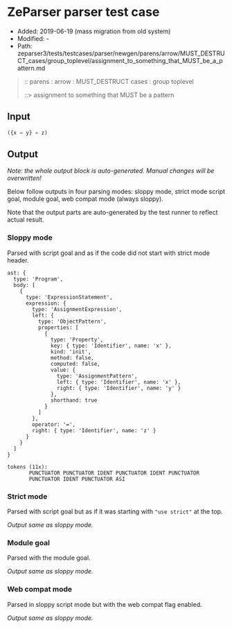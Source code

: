 # ZeParser parser test case

- Added: 2019-06-19 (mass migration from old system)
- Modified: -
- Path: zeparser3/tests/testcases/parser/newgen/parens/arrow/MUST_DESTRUCT_cases/group_toplevel/assignment_to_something_that_MUST_be_a_pattern.md

> :: parens : arrow : MUST_DESTRUCT cases : group toplevel
>
> ::> assignment to something that MUST be a pattern

## Input

`````js
({x = y} = z)
`````

## Output

_Note: the whole output block is auto-generated. Manual changes will be overwritten!_

Below follow outputs in four parsing modes: sloppy mode, strict mode script goal, module goal, web compat mode (always sloppy).

Note that the output parts are auto-generated by the test runner to reflect actual result.

### Sloppy mode

Parsed with script goal and as if the code did not start with strict mode header.

`````
ast: {
  type: 'Program',
  body: [
    {
      type: 'ExpressionStatement',
      expression: {
        type: 'AssignmentExpression',
        left: {
          type: 'ObjectPattern',
          properties: [
            {
              type: 'Property',
              key: { type: 'Identifier', name: 'x' },
              kind: 'init',
              method: false,
              computed: false,
              value: {
                type: 'AssignmentPattern',
                left: { type: 'Identifier', name: 'x' },
                right: { type: 'Identifier', name: 'y' }
              },
              shorthand: true
            }
          ]
        },
        operator: '=',
        right: { type: 'Identifier', name: 'z' }
      }
    }
  ]
}

tokens (11x):
       PUNCTUATOR PUNCTUATOR IDENT PUNCTUATOR IDENT PUNCTUATOR
       PUNCTUATOR IDENT PUNCTUATOR ASI
`````

### Strict mode

Parsed with script goal but as if it was starting with `"use strict"` at the top.

_Output same as sloppy mode._

### Module goal

Parsed with the module goal.

_Output same as sloppy mode._

### Web compat mode

Parsed in sloppy script mode but with the web compat flag enabled.

_Output same as sloppy mode._
